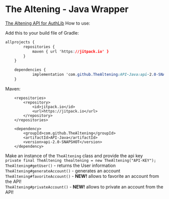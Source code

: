 # The Altening - Java Wrapper
[The Altening API for AuthLib](https://github.com/TheAltening/API-Java-AuthLib) 
How to use:

Add this to your build file of
Gradle:
```css
allprojects {
		repositories {
			maven { url 'https://jitpack.io' }
		}
	}
```

```css
	dependencies {
	        implementation 'com.github.TheAltening:API-Java:api-2.0-SNAPSHOT'
	}
```
Maven:
```markup
	<repositories>
		<repository>
		    <id>jitpack.io</id>
		    <url>https://jitpack.io</url>
		</repository>
	</repositories>
```
```markup
	<dependency>
	    <groupId>com.github.TheAltening</groupId>
	    <artifactId>API-Java</artifactId>
	    <version>api-2.0-SNAPSHOT</version>
	</dependency>
```
Make an instance of the `TheAltening` class and provide the api key
\
`private final TheAltening thealtening = new TheAltening("API-KEY");`
\
`TheAltening#getUser()` - returns the  User information
\
`TheAltening#generateAccount()` - generates an account
\
`TheAltening#favoriteAccount()` - **NEW!** allows to favorite an account from the API!
\
`TheAltening#privateAccount()` - **NEW!** allows to private an account from the API!

